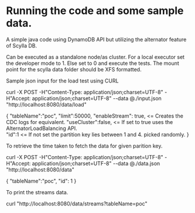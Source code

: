 # Running the code and some sample data.

A simple java code using DynamoDB API but utilizing the alternator feature of Scylla DB.

Can be executed as a standalone node/as cluster.
For a local executor set the developer mode to 1. Else set to 0 and execute the tests. 
The mount point for the scylla data folder should be XFS formatted.

Sample json input for the load test using CURL 

curl -X POST  -H"Content-Type: application/json;charset=UTF-8" -H"Accept: application/json;charset=UTF-8"  --data @./input.json "http://localhost:8080/data/load"

{
"tableName":"poc",
"limit":50000, 
"enableStream": true, <= Creates the CDC logs for equivalent.
"useCluster":false, <= If set to true uses the AlternatorLoadBalancing API.              
"id":1 <= If not set the partition key lies between 1 and 4. picked randomly.
}


To retrieve the time taken to fetch the data for given parition key.

curl -X POST  -H"Content-Type: application/json;charset=UTF-8" -H"Accept: application/json;charset=UTF-8"  --data @./data.json "http://localhost:8080/data"

{
"tableName":"poc",
 "id": 1
}

To print the streams data. 

curl  "http://localhost:8080/data/streams?tableName=poc" 
